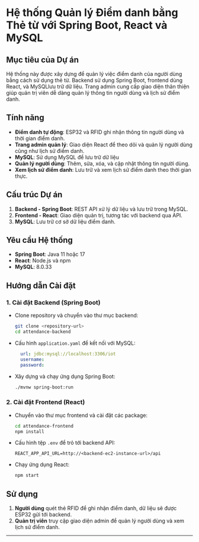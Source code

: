 

# Hệ thống Quản lý Điểm danh bằng Thẻ từ với Spring Boot, React và MySQL

## Mục tiêu của Dự án

Hệ thống này được xây dựng để quản lý việc điểm danh của người dùng bằng cách sử dụng thẻ từ. Backend sử dụng Spring Boot, frontend dùng React, và MySQLlưu trữ dữ liệu. Trang admin cung cấp giao diện thân thiện giúp quản trị viên dễ dàng quản lý thông tin người dùng và lịch sử điểm danh.

## Tính năng

- **Điểm danh tự động**: ESP32 và RFID ghi nhận thông tin người dùng và thời gian điểm danh.
- **Trang admin quản lý**: Giao diện React để theo dõi và quản lý người dùng cũng như lịch sử điểm danh.
- **MySQL**: Sử dụng MySQL để lưu trữ dữ liệu 
- **Quản lý người dùng**: Thêm, sửa, xóa, và cập nhật thông tin người dùng.
- **Xem lịch sử điểm danh**: Lưu trữ và xem lịch sử điểm danh theo thời gian thực.

## Cấu trúc Dự án

1. **Backend - Spring Boot**: REST API xử lý dữ liệu và lưu trữ trong MySQL.
2. **Frontend - React**: Giao diện quản trị, tương tác với backend qua API.
3. **MySQL**: Lưu trữ cơ sở dữ liệu điểm danh.

## Yêu cầu Hệ thống

- **Spring Boot**: Java 11 hoặc 17
- **React**: Node.js và npm
- **MySQL**: 8.0.33

## Hướng dẫn Cài đặt

### 1. Cài đặt Backend (Spring Boot)

- Clone repository và chuyển vào thư mục backend:
  ```bash
  git clone <repository-url>
  cd attendance-backend
  ```

- Cấu hình `application.yaml` để kết nối với MySQL:
  ```yaml
    url: jdbc:mysql://localhost:3306/iot
    username: 
    password: 
  ```

- Xây dựng và chạy ứng dụng Spring Boot:
  ```bash
  ./mvnw spring-boot:run
  ```

### 2. Cài đặt Frontend (React)

- Chuyển vào thư mục frontend và cài đặt các package:
  ```bash
  cd attendance-frontend
  npm install
  ```

- Cấu hình tệp `.env` để trỏ tới backend API:
  ```env
  REACT_APP_API_URL=http://<backend-ec2-instance-url>/api
  ```

- Chạy ứng dụng React:
  ```bash
  npm start
  ```

## Sử dụng

1. **Người dùng** quét thẻ RFID để ghi nhận điểm danh, dữ liệu sẽ được ESP32 gửi tới backend.
2. **Quản trị viên** truy cập giao diện admin để quản lý người dùng và xem lịch sử điểm danh.

--- 
